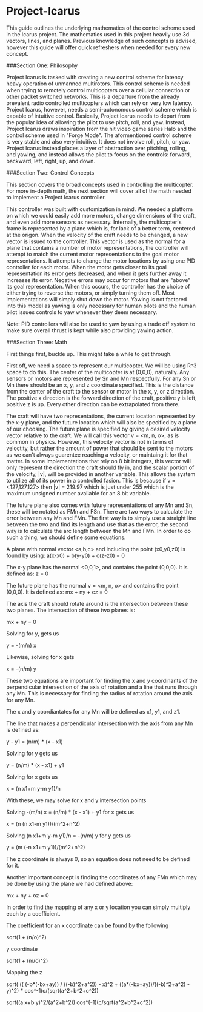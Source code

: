 # Project-Icarus

This guide outlines the underlying mathematics of the control scheme used in the Icarus project. The mathematics used in this project heavily use 3d vectors, lines, and planes. Previous knowledge of such concepts is advised, however this guide will offer quick refreshers when needed for every new concept. 

###Section One: Philosophy

Project Icarus is tasked with creating a new control scheme for latency heavy operation of unmanned multirotors. This control scheme is needed when trying to remotely control multicopters over a cellular connection or other packet switched networks. This is a departure from the already prevalent radio controlled multicopters which can rely on very low latency. Project Icarus, however, needs a semi-autonomous control scheme which is capable of intuitive control. Basically, Project Icarus needs to depart from the popular idea of allowing the pilot to use pitch, roll, and yaw. Instead, Project Icarus draws inspiration from the hit video game series Halo and the control scheme used in "Forge Mode". The aformentioned control scheme is very stable and also very intuitive. It does not involve roll, pitch, or yaw. Project Icarus instead places a layer of abstraction over pitching, rolling, and yawing, and instead allows the pilot to focus on the controls: forward, backward, left, right, up, and down. 



###Section Two: Control Concepts

This section covers the broad concepts used in controlling the multicopter. For more in-depth math, the next section will cover all of the math needed to implement a Project Icarus controller. 

This controller was built with customization in mind. We needed a platform on which we could easily add more motors, change dimensions of the craft, and even add more sensors as necessary. Internally, the multicopter's frame is represented by a plane which is, for lack of a better term, centered at the origon. When the velocity of the craft needs to be changed, a new vector is issued to the controller. This vector is used as the normal for a plane that contains a number of motor representations, the controller will attempt to match the current motor representations to the goal motor representations. It attempts to change the motor locations by using one PID controller for each motor. When the motor gets closer to its goal representation its error gets decreased, and when it gets further away it increases its error. Negative errors may occur for motors that are "above" its goal representation. When this occurs, the controller has the choice of either trying to reverse the motors, or simply turning them off. Most implementations will simply shut down the motor. Yawing is not factored into this model as yawing is only necessary for human pilots and the human pilot issues controls to yaw whenever they deem necessary. 

Note: PID controllers will also be used to yaw by using a trade off system to make sure overall thrust is kept while also providing yawing action. 


###Section Three: Math

First things first, buckle up. This might take a while to get through. 

First off, we need a space to represent our multicopter. We will be using R^3 space to do this. The center of the multicopter is at (0,0,0), naturally. Any sensors or motors are represented by Sn and Mn respectfully. For any Sn or Mn there should be an x, y, and z coordinate specified. This is the distance from the center of the craft to the sensor or motor in the x, y, or z direction. The positive x direction is the forward direction of the craft, positive y is left, positive z is up. Every other direction can be extrapolated from there. 

The craft will have two representations, the current location represented by the x-y plane, and the future location which will also be specified by a plane of our choosing. The future plane is specified by giving a desired velocity vector relative to the craft. We will call this vector v = <m, n, o>, as is common in physics. However, this velocity vector is not in terms of veloctity, but rather the amount of power that should be sent to the motors as we can't always guarentee reaching a velocity, or maintaing it for that matter. In some implementations that rely on 8 bit integers, this vector will only represent the direction the craft should fly in, and the scalar portion of the velocity, |v|, will be provided in another variable. This allows the system to utilize all of its power in a controlled fasion. This is because if v = <127,127,127> then |v| = 219.97 which is just under 255 which is the maximum unsigned number available for an 8 bit variable.  

The future plane also comes with future representations of any Mn and Sn, these will be notated as FMn and FSn. There are two ways to calculate the error between any Mn and FMn. The first way is to simply use a straight line between the two and find its length and use that as the error, the second way is to calculate the arc length between the Mn and FMn. In order to do such a thing, we should define some equations. 

A plane with normal vector <a,b,c> and including the point (x0,y0,z0) is found by using: a(x-x0) + b(y-y0) + c(z-z0) = 0

The x-y plane has the normal <0,0,1>, and contains the point (0,0,0). It is defined as: z = 0

The future plane has the normal v = <m, n, o> and contains the point (0,0,0). It is defined as: mx + ny + cz = 0

The axis the craft should rotate around is the intersection between these two planes. The intersection of these two planes is:

mx + ny = 0

Solving for y, gets us 

y = -(m/n) x

Likewise, solving for x gets 

x = -(n/m) y

These two equations are important for finding the x and y coordinants of the perpendicular intersection of the axis of rotation and a line that runs through any Mn. This is necessary for finding the radius of rotation around the axis for any Mn.

The x and y coordiantates for any Mn will be defined as x1, y1, and z1.

The line that makes a perpendicular intersection with the axis from any Mn is defined as:

y - y1 = (n/m) * (x - x1)

Solving for y gets us 

y = (n/m) * (x - x1) + y1

Solving for x gets us 

x = (n x1+m y-m y1)/n

With these, we may solve for x and y intersection points

Solving -(m/n) x = (n/m) * (x - x1) + y1 for x gets us

x = (n (n x1-m y1))/(m^2+n^2)


Solving (n x1+m y-m y1)/n = -(n/m) y for y gets us 

y = (m (-n x1+m y1))/(m^2+n^2)

The z coordinate is always 0, so an equation does not need to be defined for it. 

Another important concept is finding the coordinates of any FMn which may be done by using the plane we had defined above: 

 mx + ny + oz = 0

In order to find the mapping of any x or y location you can simply multiply each by a coefficient. 

The coefficient for an x coordinate can be found by the following 

sqrt(1 + (n/o)^2)

y coordinate

sqrt(1 + (m/o)^2)

Mapping the z 






sqrt( (( (-b*(-bx+ay)) / ((-b)^2+a^2)) - x)^2 + ((a*(-bx+ay))/((-b)^2+a^2) - y)^2) * cos^-1(c/(sqrt(a^2+b^2+c^2))




sqrt((a x+b y)^2/(a^2+b^2)) cos^(-1)(c/sqrt(a^2+b^2+c^2))
